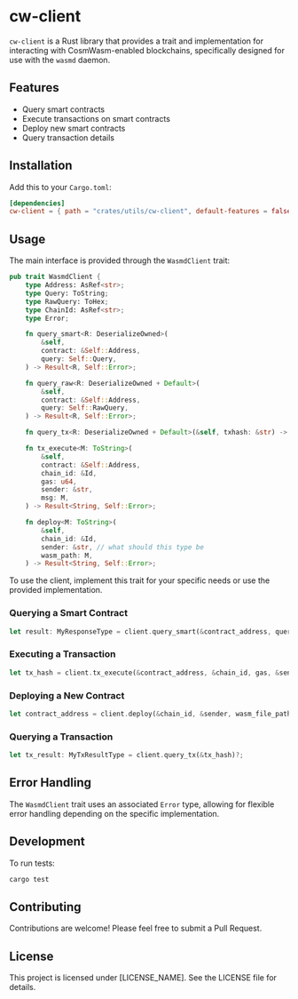 # cw-client

`cw-client` is a Rust library that provides a trait and implementation for interacting with CosmWasm-enabled blockchains, specifically designed for use with the `wasmd` daemon.

## Features

- Query smart contracts
- Execute transactions on smart contracts
- Deploy new smart contracts
- Query transaction details

## Installation

Add this to your `Cargo.toml`:

```toml
[dependencies]
cw-client = { path = "crates/utils/cw-client", default-features = false }
```

## Usage

The main interface is provided through the `WasmdClient` trait:


```9:44:cosmwasm/packages/cw-client/src/lib.rs
pub trait WasmdClient {
    type Address: AsRef<str>;
    type Query: ToString;
    type RawQuery: ToHex;
    type ChainId: AsRef<str>;
    type Error;

    fn query_smart<R: DeserializeOwned>(
        &self,
        contract: &Self::Address,
        query: Self::Query,
    ) -> Result<R, Self::Error>;

    fn query_raw<R: DeserializeOwned + Default>(
        &self,
        contract: &Self::Address,
        query: Self::RawQuery,
    ) -> Result<R, Self::Error>;

    fn query_tx<R: DeserializeOwned + Default>(&self, txhash: &str) -> Result<R, Self::Error>;

    fn tx_execute<M: ToString>(
        &self,
        contract: &Self::Address,
        chain_id: &Id,
        gas: u64,
        sender: &str,
        msg: M,
    ) -> Result<String, Self::Error>;

    fn deploy<M: ToString>(
        &self,
        chain_id: &Id,
        sender: &str, // what should this type be
        wasm_path: M,
    ) -> Result<String, Self::Error>;
```


To use the client, implement this trait for your specific needs or use the provided implementation.

### Querying a Smart Contract

```rust
let result: MyResponseType = client.query_smart(&contract_address, query_msg)?;
```

### Executing a Transaction

```rust
let tx_hash = client.tx_execute(&contract_address, &chain_id, gas, &sender, execute_msg)?;
```

### Deploying a New Contract

```rust
let contract_address = client.deploy(&chain_id, &sender, wasm_file_path)?;
```

### Querying a Transaction

```rust
let tx_result: MyTxResultType = client.query_tx(&tx_hash)?;
```

## Error Handling

The `WasmdClient` trait uses an associated `Error` type, allowing for flexible error handling depending on the specific implementation.

## Development

To run tests:

```sh
cargo test
```

## Contributing

Contributions are welcome! Please feel free to submit a Pull Request.

## License

This project is licensed under [LICENSE_NAME]. See the LICENSE file for details.
